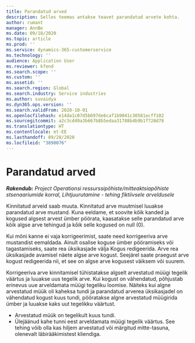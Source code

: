 ```yaml
---
title: Parandatud arved
description: Selles teemas antakse teavet parandatud arvete kohta.
author: rumant
manager: AnnBe
ms.date: 09/18/2020
ms.topic: article
ms.prod: ''
ms.service: dynamics-365-customerservice
ms.technology: ''
audience: Application User
ms.reviewer: kfend
ms.search.scope: ''
ms.custom: ''
ms.assetid: ''
ms.search.region: Global
ms.search.industry: Service industries
ms.author: suvaidya
ms.dyn365.ops.version: ''
ms.search.validFrom: 2020-10-01
ms.openlocfilehash: e14da1c07d5b697de6caf1b9041c30581ecff102
ms.sourcegitcommit: a2c3cd49a3b667b8b5edaa31788b4b9b1f728d78
ms.translationtype: HT
ms.contentlocale: et-EE
ms.lasthandoff: 09/28/2020
ms.locfileid: "3898076"
---
```

# <a name="corrected-invoices"></a>Parandatud arved

_**Rakendub:** Project Operationsi ressurssipõhiste/mitteaktsiapõhiste stsenaariumide korral,  Lihtjuurutamine - tehing fiktiivsele arveldusele_

Kinnitatud arveid saab muuta. Kinnitatud arve muutmisel luuakse parandatud arve mustand. Kuna eeldame, et soovite kõik kanded ja kogused algsest arvest ümber pöörata, kaasatakse selle parandatud arve kõik algse arve tehingud ja kõik selle kogused on null (0).

Kui mõni kanne ei vaja korrigeerimist, saate need korrigeeriva arve mustandist eemaldada. Ainult osalise koguse ümber pööramiseks või tagastamiseks, saate rea üksikasjade välja Kogus redigeerida. Arve rea üksikasjade avamisel näete algse arve kogust. Seejärel saate praegust arve kogust redigeerida nii, et see on algse arve kogusest väiksem või suurem.

Korrigeeriva arve kinnitamisel tühistatakse algselt arvestatud müügi tegelik väärtus ja luuakse uus tegelik arve. Kui kogust on vähendatud, põhjustab erinevus uue arveldamata müügi tegeliku loomise. Näiteks kui algne arvestatud müük oli kaheksa tundi ja parandatud arverea üksikasjadel on vähendatud kogust kuus tundi, pööratakse algne arvestatud müügirida ümber ja luuakse kaks uut tegelikku väärtust.

- Arvestatud müük on tegelikult kuus tundi.
- Ülejäänud kahe tunni eest arveldamata müügi tegelik väärtus. See tehing võib olla kas hiljem arvestatud või märgitud mitte-tasuna, olenevalt läbirääkimistest kliendiga.
